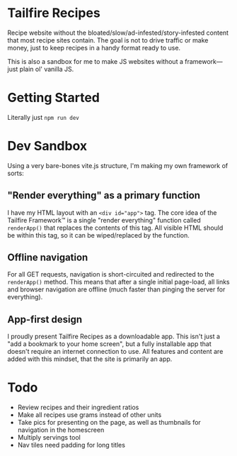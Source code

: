 # Tailfire Recipes

Recipe website without the bloated/slow/ad-infested/story-infested content that most recipe sites contain. The goal is not to drive traffic or make money, just to keep recipes in a handy format ready to use.

This is also a sandbox for me to make JS websites without a framework—just plain ol' vanilla JS.

# Getting Started

Literally just `npm run dev`

# Dev Sandbox

Using a very bare-bones vite.js structure, I'm making my own framework of sorts:

## "Render everything" as a primary function
I have my HTML layout with an `<div id="app">` tag. The core idea of the Tailfire Framework™ is a single "render everything" function called `renderApp()` that replaces the contents of this tag. All visible HTML should be within this tag, so it can be wiped/replaced by the function.

## Offline navigation
For all GET requests, navigation is short-circuited and redirected to the `renderApp()` method. This means that after a single initial page-load, all links and browser navigation are offline (much faster than pinging the server for everything).

## App-first design
I proudly present Tailfire Recipes as a downloadable app. This isn't just a "add a bookmark to your home screen", but a fully installable app that doesn't require an internet connection to use. All features and content are added with this mindset, that the site is primarily an app.

# Todo

- Review recipes and their ingredient ratios
- Make all recipes use grams instead of other units
- Take pics for presenting on the page, as well as thumbnails for navigation in the homescreen
- Multiply servings tool
- Nav tiles need padding for long titles